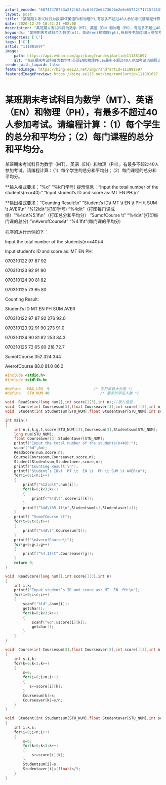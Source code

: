 ```yaml
---
arturl_encode: "68747470733a2f2f62:6c6f672e6373646e2e6e65742f71715f35313232323635302f:61727469636c652f64657461696c732f313131383831363937"
layout: post
title: "某班期末考试科目为数学MT英语EN和物理PH,有最多不超过40人参加考试请编程计算1每个学生的总分和平均分2每门课程的总分和平均分"
date: 2020-12-29 10:42:21 +08:00
description: "某班期末考试科目为数学（MT）、英语（EN）和物理（PH），有最多不超过40人参加考试。请编程计算："
keywords: "某班期末考试科目为数学(mt)、英语(en)和物理(ph),有最多不超过40人参加考试。请"
categories: ['C']
tags: ['C']
artid: "111881697"
image:
    path: https://api.vvhan.com/api/bing?rand=sj&artid=111881697
    alt: "某班期末考试科目为数学MT英语EN和物理PH,有最多不超过40人参加考试请编程计算1每个学生的总分和平均分2每门课程的总分和平均分"
render_with_liquid: false
featuredImage: https://bing.ee123.net/img/rand?artid=111881697
featuredImagePreview: https://bing.ee123.net/img/rand?artid=111881697
---
```


# 某班期末考试科目为数学（MT）、英语（EN）和物理（PH），有最多不超过40人参加考试。请编程计算：（1）每个学生的总分和平均分；（2）每门课程的总分和平均分。

某班期末考试科目为数学（MT）、英语（EN）和物理（PH），有最多不超过40人参加考试。请编程计算：（1）每个学生的总分和平均分；（2）每门课程的总分和平均分。
  
**输入格式要求："%d" “%ld”(学号) 提示信息：“Input the total number of the students(n<=40):” “Input student’s ID and score as: MT EN PH:\n”
  
**输出格式要求：“Counting Result:\n” “Student’s ID\t MT \t EN \t PH \t SUM \t AVER\n” “%12ld\t”(打印学号) “%4d\t”（打印每门课成绩）"%4d\t%5.1f\n"（打印总分和平均分） “SumofCourse \t” “%4d\t”(打印每门课的总分) “\nAverofCourse\t” “%4.1f\t”(每门课的平均分)
  
程序的运行示例如下：
  
Input the total number of the students(n<=40):4
  
Input student’s ID and score as: MT EN PH:
  
070310122 97 87 92
  
070310123 92 91 90
  
070310124 90 81 82
  
070310125 73 65 80
  
Counting Result:
  
Student’s ID MT EN PH SUM AVER
  
070310122 97 87 92 276 92.0
  
070310123 92 91 90 273 91.0
  
070310124 90 81 82 253 84.3
  
070310125 73 65 80 218 72.7
  
SumofCourse 352 324 344
  
AverofCourse 88.0 81.0 86.0

```c
#include <stdio.h>
#include <stdlib.h>

#define   MAX_LEN  9                	/* 字符串最大长度 */
#define   STU_NUM 40                       /* 最多的学生人数 */

void  ReadScore(long num[],int score[][3],int n);//录入信息
void  Course(int Coursesum[3],float Courseaver[3],int score[][3],int n);//计算课程总分与平均分
void  Student(int Studentsum[STU_NUM],float Studentaver[STU_NUM],int score[][3],int n);//计算学生总分与平均分

int main()
{
    int n,i,k,g,t,score[STU_NUM][3],Coursesum[3],Studentsum[STU_NUM];
    long num[STU_NUM];
    float Courseaver[3],Studentaver[STU_NUM];
    printf("Input the total number of the students(n<40):");
    scanf("%d",&n);
    ReadScore(num,score,n);
    Course(Coursesum,Courseaver,score,n);
    Student(Studentsum,Studentaver,score,n);
    printf("Counting Result:\n");
    printf("Student’s ID\t  MT \t  EN \t  PH \t SUM \t AVER\n");
    for(i=0;i<n;i++)
    {
        printf("%12ld\t",num[i]);
        for(k=0;k<3;k++)
        {
            printf("%4d\t",score[i][k]);
        }
        printf("%4d\t%5.1f\n",Studentsum[i],Studentaver[i]);
    }
    printf( "SumofCourse \t");
    for(t=0;t<3;t++)
    {
        printf("%4d\t",Coursesum[t]);
    }
    printf("\nAverofCourse\t");
    for(g=0;g<3;g++)
    {
        printf("%4.1f\t",Courseaver[g]);
    }
    return 0;
}

void  ReadScore(long num[],int score[][3],int n)
{
    int i,k;
    printf("Input student’s ID and score as: MT  EN  PH:\n");
    for(i=0;i<n;i++)
    {
        scanf("%ld",&num[i]);
        getchar();
        for(k=0;k<3;k++)
        {
            scanf("%d",&score[i][k]);
            getchar();
        }
    }
}

void  Course(int Coursesum[3],float Courseaver[3],int score[][3],int n)
{
    int s,i,k;
    for(k=0;k<3;k++)
    {
        s=0;
        for(i=0;i<n;i++)
        {
           s+=score[i][k];
        }
        Coursesum[k]=s;
        Courseaver[k]=s/n;
    }
}

void  Student(int Studentsum[STU_NUM],float Studentaver[STU_NUM],int score[][3],int n)
{
    int i,k,s;
    for(i=0;i<n;i++)
    {
        s=0;
        for(k=0;k<3;k++)
        {
            s+=score[i][k];
        }
        Studentsum[i]=s;
        Studentaver[i]=(float)s/3;
    }
}


```